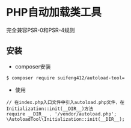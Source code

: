 # PHP自动加载类工具
  完全兼容PSR-0和PSR-4规则
  
  ## 安装
  * composer安装
  ```
  $ composer require suifeng412/autoload-tool=
  ```
  * 使用
  ```
  // 在index.php入口文件中引入autoload.php文件，在Initialization::init(__DIR__)方法
  require __DIR__ . '/vendor/autoload.php';
  \AutoloadTool\Initialization::init(__DIR__);
  ```
  
 